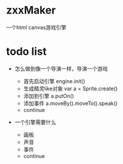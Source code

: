 # zxxMaker
一个html canvas游戏引擎
# todo list
- 怎么做到像一个导演一样，导演一个游戏
    - 首先启动引擎 engine.init()
    - 生成精灵like对象 var a = Sprite.create()
    - 添加到引擎 a.putOn()
    - 添加事件 a.moveBy().moveTo().speak()
    - continue

- 一个引擎需要什么
    - 画板
    - 声音
    - 事件
    - continue